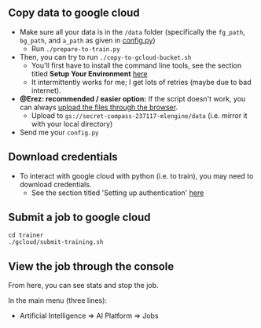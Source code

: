 ## Copy data to google cloud
* Make sure all your data is in the `/data` folder (specifically the `fg_path`, `bg_path`, and `a_path` as given in [config.py](config.py))
  * Run `./prepare-to-train.py`
* Then, you can try to run `./copy-to-gcloud-bucket.sh`
  * You'll first have to install the command line tools, see the section titled **Setup Your Environment** [here](https://cloud.google.com/ml-engine/docs/tensorflow/getting-started-training-prediction)
  * It intermittently works for me; I get lots of retries (maybe due to bad internet).
* **@Erez: recommended / easier option:** If the script doesn't work, you can always [upload the files through the browser]( https://cloud.google.com/storage/docs/uploading-objects).
  * Upload to `gs://secret-compass-237117-mlengine/data` (i.e. mirror it with your local directory)
* Send me your `config.py`

## Download credentials
* To interact with google cloud with python (i.e. to train), you may need to download credentials.
  * See the section titled 'Setting up authentication' [here](https://cloud.google.com/storage/docs/reference/libraries#client-libraries-install-python)

## Submit a job to google cloud
```
cd trainer
./gcloud/submit-training.sh
```

## View the job through the console
From here, you can see stats and stop the job.

In the main menu (three lines):
* Artificial Intelligence => AI Platform => Jobs
